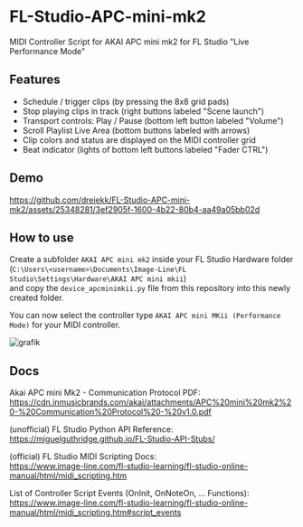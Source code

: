 # FL-Studio-APC-mini-mk2
MIDI Controller Script for AKAI APC mini mk2 for FL Studio "Live Performance Mode"

## Features

* Schedule / trigger clips (by pressing the 8x8 grid pads)
* Stop playing clips in track (right buttons labeled "Scene launch")
* Transport controls: Play / Pause (bottom left button labeled "Volume")
* Scroll Playlist Live Area (bottom buttons labeled with arrows)
* Clip colors and status are displayed on the MIDI controller grid
* Beat indicator (lights of bottom left buttons labeled "Fader CTRL")

## Demo

https://github.com/dreiekk/FL-Studio-APC-mini-mk2/assets/25348281/3ef2905f-1600-4b22-80b4-aa49a05bb02d


## How to use

Create a subfolder `AKAI APC mini mk2` inside your FL Studio Hardware folder<br>
(`C:\Users\<username>\Documents\Image-Line\FL Studio\Settings\Hardware\AKAI APC mini mkii`)<br>
and copy the `device_apcminimkii.py` file from this repository into this newly created folder.<br>

You can now select the controller type `AKAI APC mini MKii (Performance Mode)` for your MIDI controller.

![grafik](https://github.com/dreiekk/FL-Studio-APC-mini-mk2/assets/25348281/b9e793d7-0f78-474d-acc2-f4cec53d1610)


## Docs

Akai APC mini Mk2 - Communication Protocol PDF:<br>
https://cdn.inmusicbrands.com/akai/attachments/APC%20mini%20mk2%20-%20Communication%20Protocol%20-%20v1.0.pdf

(unofficial) FL Studio Python API Reference:<br>
https://miguelguthridge.github.io/FL-Studio-API-Stubs/

(official) FL Studio MIDI Scripting Docs:<br>
https://www.image-line.com/fl-studio-learning/fl-studio-online-manual/html/midi_scripting.htm

List of Controller Script Events (OnInit, OnNoteOn, ... Functions):<br>
https://www.image-line.com/fl-studio-learning/fl-studio-online-manual/html/midi_scripting.htm#script_events
